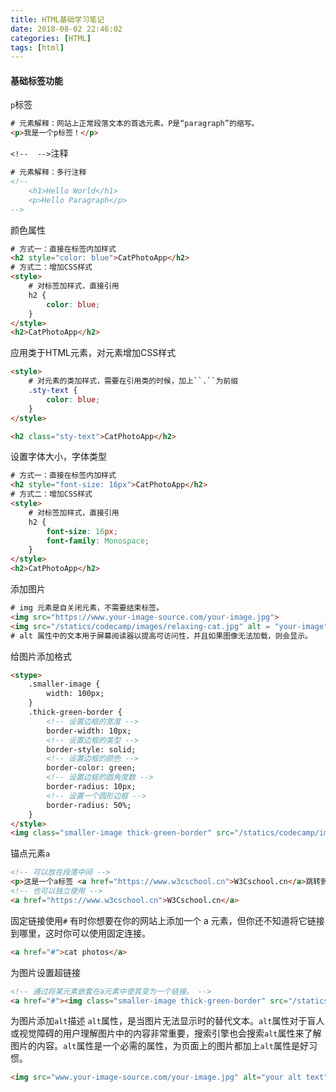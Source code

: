 ```yaml
---
title: HTML基础学习笔记
date: 2018-08-02 22:46:02
categories: [HTML]
tags: [html]
---
```


#### 基础标签功能
  ``p``标签
```html
# 元素解释：网站上正常段落文本的首选元素。P是“paragraph”的缩写。
<p>我是一个p标签！</p>
```

  <!--more-->

  ``<!--  -->``注释
```html
# 元素解释：多行注释
<!--
    <h1>Hello World</h1>
    <p>Hello Paragraph</p>
-->
```

  颜色属性
```html
# 方式一：直接在标签内加样式
<h2 style="color: blue">CatPhotoApp</h2>
# 方式二：增加CSS样式
<style>
    # 对标签加样式，直接引用
    h2 {
        color: blue;
    }
</style>
<h2>CatPhotoApp</h2>
```

  应用类于HTML元素，对元素增加CSS样式
```html
<style>
    # 对元素的类加样式，需要在引用类的时候，加上``.``为前缀
    .sty-text {
        color: blue;
    }
</style>

<h2 class="sty-text">CatPhotoApp</h2>
```

  设置字体大小，字体类型
```html
# 方式一：直接在标签内加样式
<h2 style="font-size: 16px">CatPhotoApp</h2>
# 方式二：增加CSS样式
<style>
    # 对标签加样式，直接引用
    h2 {
        font-size: 16px;
        font-family: Monospace;
    }
</style>
<h2>CatPhotoApp</h2>
```

  添加图片
```html
# img 元素是自关闭元素，不需要结束标签。
<img src="https://www.your-image-source.com/your-image.jpg">
<img src="/statics/codecamp/images/relaxing-cat.jpg" alt = "your-image">
# alt 属性中的文本用于屏幕阅读器以提高可访问性，并且如果图像无法加载，则会显示。
```

  给图片添加格式
```html
<stype>
    .smaller-image {
        width: 100px;
    }
    .thick-green-border {
        <!-- 设置边框的宽度 -->
        border-width: 10px;
        <!-- 设置边框的类型 -->
        border-style: solid;
        <!-- 设置边框的颜色 -->
        border-color: green;
        <!-- 设置边框的圆角度数 -->
        border-radius: 10px;
        <!-- 设置一个圆形边框 -->
        border-radius: 50%;
    }
</style>
<img class="smaller-image thick-green-border" src="/statics/codecamp/images/relaxing-cat.jpg" alt = "your-image">
```

  锚点元素``a``
```html
<!-- 可以放在段落中间 -->
<p>这是一个a标签 <a href="https://www.w3cschool.cn">W3Cschool.cn</a>跳转到W3Cschool.cn</p>
<!-- 也可以独立使用 -->
<a href="https://www.w3cschool.cn">W3Cschool.cn</a>
```

  固定链接使用``#``
有时你想要在你的网站上添加一个 a 元素，但你还不知道将它链接到哪里，这时你可以使用固定连接。
```html
<a href="#">cat photos</a>
```

  为图片设置超链接
```html
<!-- 通过将某元素嵌套在a元素中使其变为一个链接。 -->
<a href="#"><img class="smaller-image thick-green-border" src="/statics/codecamp/images/relaxing-cat.jpg"></a>
```

  为图片添加``alt``描述
``alt``属性，是当图片无法显示时的替代文本。``alt``属性对于盲人或视觉障碍的用户理解图片中的内容非常重要，搜索引擎也会搜索``alt``属性来了解图片的内容。``alt``属性是一个必需的属性，为页面上的图片都加上``alt``属性是好习惯。
```html
<img src="www.your-image-source.com/your-image.jpg" alt="your alt text">
```